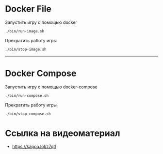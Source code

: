 # Docker File
Запустить игру с помощью docker
```bash
./bin/run-image.sh
```

Прекратить работу игры
```bash
./bin/stop-image.sh
```

---

# Docker Compose
Запустить игру с помощью docker-compose
```bash
./bin/run-compose.sh
```

Прекратить работу игры
```bash
./bin/stop-compose.sh
```

# Ссылка на видеоматериал
- https://kappa.lol/z7qtl